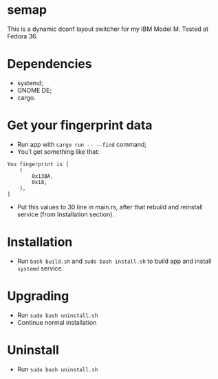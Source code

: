# semap

This is a dynamic dconf layout switcher for my IBM Model M. Tested at Fedora 36.

# Dependencies

* systemd;
* GNOME DE;
* cargo.

# Get your fingerprint data

* Run app with `cargo run -- --find` command;
* You'l get something like that:
```
You fingerprint is [
    (
        0x13BA,
        0x18,
    ),
]
```

* Put this values to 30 line in main.rs, after that rebuild and reinstall service (from Installation section).

# Installation

* Run `bash build.sh` and `sudo bash install.sh` to build app and install `systemd` service.

# Upgrading

* Run `sudo bash uninstall.sh`
* Continue normal installation

# Uninstall

* Run `sudo bash uninstall.sh`
